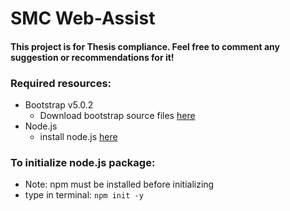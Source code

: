 # SMC Web-Assist
#### This project is for Thesis compliance. Feel free to comment any suggestion or recommendations for it!

### Required resources:
- Bootstrap v5.0.2
    - Download bootstrap source files [here](https://getbootstrap.com/docs/5.0/getting-started/download/)
- Node.js
    - install node.js [here](https://nodejs.org/en/download/)

### To initialize node.js package:
- Note: npm must be installed before initializing
- type in terminal:
    ``npm init -y``